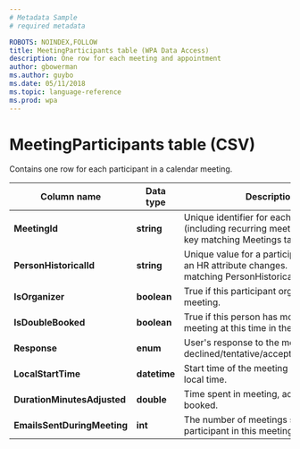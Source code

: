 ```yaml
---
# Metadata Sample
# required metadata

ROBOTS: NOINDEX,FOLLOW
title: MeetingParticipants table (WPA Data Access)
description: One row for each meeting and appointment
author: gbowerman
ms.author: guybo
ms.date: 05/11/2018
ms.topic: language-reference
ms.prod: wpa
---
```


# MeetingParticipants table (CSV)


  Contains one row for each participant in a calendar meeting.
  
|Column name|Data type|Description|
|-----------------|---------------|-----------------|
|**MeetingId**|**string**|Unique identifier for each meeting (including recurring meetings). Foreign key matching Meetings table.|
|**PersonHistoricalId**|**string**|Unique value for a participant any time an HR attribute changes. Foreign key matching PersonHistorical table.|  
|**IsOrganizer**|**boolean**|True if this participant organized the meeting.|
|**IsDoubleBooked**|**boolean**|True if this person has more than one meeting at this time in their calendar.|
|**Response**|**enum**|User's response to the meeting, one of: declined/tentative/accepted/noresponse.|
|**LocalStartTime**|**datetime**|Start time of the meeting in participant's local time.|
|**DurationMinutesAdjusted**|**double**|Time spent in meeting, adjusted if double booked.|
|**EmailsSentDuringMeeting**|**int**|The number of meetings sent by this participant in this meeting.|


  
